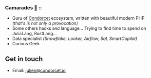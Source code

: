 ### Camarades 👋 ::

- Guru of [Condorcet](https://github.com/julien-boudry/Condorcet) ecosystem, written with beautiful modern PHP _(that's is not only a provocation)_
- Some others hacks and language... Trying to find time to spend on JuliaLang, RustLang...
- Data specialist _(Snowflake, Looker, Airflow, Sql, SmartCopilot)_
- Curious Geek

## Get in touch

- Email: julien@condorcet.io
